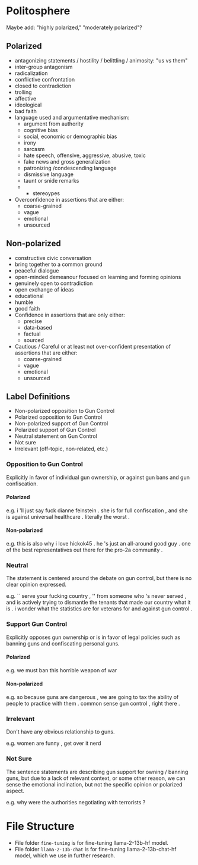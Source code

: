 # Politosphere
Maybe add: "highly polarized," "moderately polarized"?

## Polarized
- antagonizing statements / hostility / belittling / animosity: "us vs them"
- inter-group antagonism
- radicalization
- conflictive confrontation
- closed to contradiction
- trolling
- affective
- ideological
- bad faith
- language used and argumentative mechanism:
  - argument from authority
  - cognitive bias
  - social, economic or demographic bias
  - irony
  - sarcasm
  - hate speech, offensive, aggressive, abusive, toxic
  - fake news and gross generalization
  - patronizing /condescending language
  - dismissive language
  - taunt or snide remarks
  - - stereoypes
- Overconfidence in assertions that are either:
  - coarse-grained
  - vague
  - emotional
  - unsourced

## Non-polarized 
- constructive civic conversation
- bring together to a common ground
- peaceful dialogue
- open-minded demeanour focused on learning and forming opinions
- genuinely open to contradiction
- open exchange of ideas
- educational
- humble
- good faith
- Confidence in assertions that are only either:
  - precise
  - data-based
  - factual
  - sourced
- Cautious / Careful or at least not over-confident presentation of assertions that are either:
  - coarse-grained
  - vague
  - emotional
  - unsourced

## Label Definitions
- Non-polarized opposition to Gun Control
- Polarized opposition to Gun Control
- Non-polarized support of Gun Control
- Polarized support of Gun Control
- Neutral statement on Gun Control
- Not sure
- Irrelevant (off-topic, non-related, etc.)

### Opposition to Gun Control
Explicitly in favor of individual gun ownership, or against gun bans and gun confiscation.

#### Polarized
e.g. i 'll just say fuck dianne feinstein . she is for full confiscation , and she is against universal healthcare . literally the worst .

#### Non-polarized
e.g. this is also why i love hickok45 . he 's just an all-around good guy . one of the best representatives out there for the pro-2a community .

### Neutral
The statement is centered around the debate on gun control, but there is no clear opinion expressed.

e.g. `` serve your fucking country , '' from someone who 's never served , and is actively trying to dismantle the tenants that made our country what it is . i wonder what the statistics are for veterans for and against gun control .

### Support Gun Control
Explicitly opposes gun ownership or is in favor of legal policies such as banning guns and confiscating personal guns.

#### Polarized
e.g. we must ban this horrible weapon of war

#### Non-polarized
e.g. so because guns are dangerous , we are going to tax the ability of people to practice with them . common sense gun control , right there .

### Irrelevant
Don't have any obvious relationship to guns.

e.g. women are funny , get over it nerd

### Not Sure
The sentence statements are describing gun support for owning / banning guns, but due to a lack of relevant context, or some other reason, we can sense the emotional inclination, but not the specific opinion or polarized aspect.

e.g. why were the authorities negotiating with terrorists ?





# File Structure

- File folder `fine-tuning` is for fine-tuning llama-2-13b-hf model.
- File folder `llama-2-13b-chat` is for fine-tuning llama-2-13b-chat-hf model, which we use in further research.
